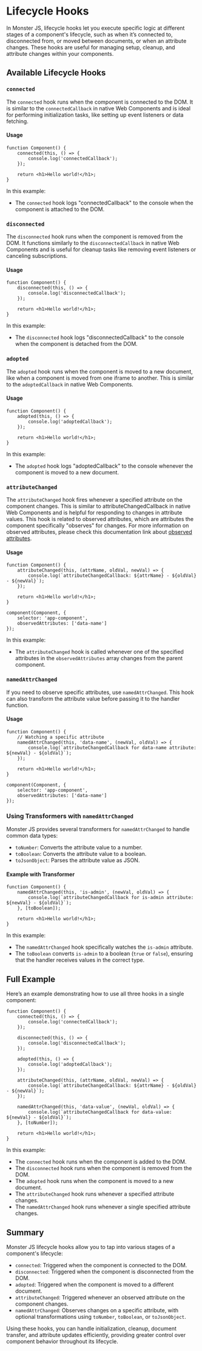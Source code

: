 # Lifecycle Hooks

In Monster JS, lifecycle hooks let you execute specific logic at different stages of a component's lifecycle, such as when it’s connected to, disconnected from, or moved between documents, or when an attribute changes. These hooks are useful for managing setup, cleanup, and attribute changes within your components.

## Available Lifecycle Hooks

### `connected`

The `connected` hook runs when the component is connected to the DOM. It is similar to the `connectedCallback` in native Web Components and is ideal for performing initialization tasks, like setting up event listeners or data fetching.

#### Usage

```tsx
function Component() {
    connected(this, () => {
        console.log('connectedCallback');
    });

    return <h1>Hello world!</h1>;
}
```

In this example:

* The `connected` hook logs "connectedCallback" to the console when the component is attached to the DOM.

### `disconnected`

The `disconnected` hook runs when the component is removed from the DOM. It functions similarly to the `disconnectedCallback` in native Web Components and is useful for cleanup tasks like removing event listeners or canceling subscriptions.

#### Usage

```tsx
function Component() {
    disconnected(this, () => {
        console.log('disconnectedCallback');
    });

    return <h1>Hello world!</h1>;
}
```

In this example:

* The `disconnected` hook logs "disconnectedCallback" to the console when the component is detached from the DOM.

### `adopted`

The `adopted` hook runs when the component is moved to a new document, like when a component is moved from one iframe to another. This is similar to the `adoptedCallback` in native Web Components.

#### Usage

```tsx
function Component() {
    adopted(this, () => {
        console.log('adoptedCallback');
    });

    return <h1>Hello world!</h1>;
}
```

In this example:

* The `adopted` hook logs "adoptedCallback" to the console whenever the component is moved to a new document.

### `attributeChanged`

The `attributeChanged` hook fires whenever a specified attribute on the component changes. This is similar to attributeChangedCallback in native Web Components and is helpful for responding to changes in attribute values. This hook is related to observed attributes, which are attributes the component specifically "observes" for changes. For more information on observed attributes, please check this documentation link about [observed attributes](/main-concept/observed-attributes.md).

#### Usage

```tsx
function Component() {
    attributeChanged(this, (attrName, oldVal, newVal) => {
        console.log(`attributeChangedCallback: ${attrName} - ${oldVal} - ${newVal}`);
    });

    return <h1>Hello world!</h1>;
}

component(Component, {
    selector: 'app-component',
    observedAttributes: ['data-name']
});

```

In this example:
* The `attributeChanged` hook is called whenever one of the specified attributes in the `observedAttributes` array changes from the parent component.

### `namedAttrChanged`

If you need to observe specific attributes, use `namedAttrChanged`. This hook can also transform the attribute value before passing it to the handler function.

#### Usage

```tsx
function Component() {
    // Watching a specific attribute
    namedAttrChanged(this, 'data-name', (newVal, oldVal) => {
        console.log(`attributeChangedCallback for data-name attribute: ${newVal} - ${oldVal}`);
    });

    return <h1>Hello world!</h1>;
}

component(Component, {
    selector: 'app-component',
    observedAttributes: ['data-name']
});
```

### Using Transformers with `namedAttrChanged`

Monster JS provides several transformers for `namedAttrChanged` to handle common data types:

* `toNumber`: Converts the attribute value to a number.
* `toBoolean`: Converts the attribute value to a boolean.
* `toJsonObject`: Parses the attribute value as JSON.

#### Example with Transformer

```tsx
function Component() {
    namedAttrChanged(this, 'is-admin', (newVal, oldVal) => {
        console.log(`attributeChangedCallback for is-admin attribute: ${newVal} - ${oldVal}`);
    }, [toBoolean]);

    return <h1>Hello world!</h1>;
}
```

In this example:
* The `namedAttrChanged` hook specifically watches the `is-admin` attribute.
* The `toBoolean` converts `is-admin` to a boolean (`true` or `false`), ensuring that the handler receives values in the correct type.

## Full Example

Here’s an example demonstrating how to use all three hooks in a single component:

```tsx
function Component() {
    connected(this, () => {
        console.log('connectedCallback');
    });

    disconnected(this, () => {
        console.log('disconnectedCallback');
    });

    adopted(this, () => {
        console.log('adoptedCallback');
    });

    attributeChanged(this, (attrName, oldVal, newVal) => {
        console.log(`attributeChangedCallback: ${attrName} - ${oldVal} - ${newVal}`);
    });

    namedAttrChanged(this, 'data-value', (newVal, oldVal) => {
        console.log(`attributeChangedCallback for data-value: ${newVal} - ${oldVal}`);
    }, [toNumber]);

    return <h1>Hello world!</h1>;
}
```

In this example:

* The `connected` hook runs when the component is added to the DOM.
* The `disconnected` hook runs when the component is removed from the DOM.
* The `adopted` hook runs when the component is moved to a new document.
* The `attributeChanged` hook runs whenever a specified attribute changes.
* The `namedAttrChanged` hook runs whenever a single specified attribute changes.

## Summary

Monster JS lifecycle hooks allow you to tap into various stages of a component's lifecycle:

* `connected`: Triggered when the component is connected to the DOM.
* `disconnected`: Triggered when the component is disconnected from the DOM.
* `adopted`: Triggered when the component is moved to a different document.
* `attributeChanged`: Triggered whenever an observed attribute on the component changes.
* `namedAttrChanged`: Observes changes on a specific attribute, with optional transformations using `toNumber`, `toBoolean`, or `toJsonObject`.

Using these hooks, you can handle initialization, cleanup, document transfer, and attribute updates efficiently, providing greater control over component behavior throughout its lifecycle.
